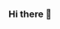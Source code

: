 ### Hi there 👋

<!--
**lleeooaa/lleeooaa** is a ✨ _special_ ✨ repository because its `README.md` (this file) appears on your GitHub profile.

Here are some ideas to get you started:

- 🔭 I’m currently working on csci3251 project
- 🌱 I’m currently studying Computer Science
- 👯 I’m looking to collaborate on exam
- 🤔 I’m looking for help with exam
- 💬 Ask me about nothing
- 📫 How to reach me: here
- 😄 Pronouns: me
- ⚡ Fun fact: 0
-->
